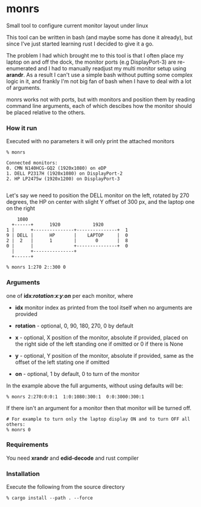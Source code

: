 # monrs
Small tool to configure current monitor layout under linux

This tool can be written in bash (and maybe some has done it already), but since I've just started learning rust I decided to give it a go.

The problem I had which brought me to this tool is that I often place my laptop on and off the dock, the monitor ports
(e.g DisplayPort-3) are re-enumerated and I had to manually readjust my multi monitor setup using **arandr**.
As a result I can't use a simple bash without putting some complex logic in it, and frankly I'm not big fan of bash when
I have to deal with a lot of arguments.

monrs works not with ports, but with monitors and position them by reading command line arguments, each of which descibes how the monitor should be placed relative to the others.

### How it run

Executed with no parameters it will only print the attached monitors
```
% monrs 

Connected monitors:
0. CMN N140HCG-GQ2 (1920x1080) on eDP
1. DELL P2317H (1920x1080) on DisplayPort-2
2. HP LP2475w (1920x1200) on DisplayPort-3


```

Let's say we need to position the DELL monitor on the left, rotated by 270 degrees,
the HP on center with slight Y offset of 300 px, and the laptop one on the right

```
    1080
  +------+      1920            1920
1 |      +---------------+---------------+  1
9 | DELL |      HP       |    LAPTOP     |  0
2 |  2   |      1        |       0       |  8
0 |      |               +---------------+  0
  |      +---------------+
  +------+

% monrs 1:270 2::300 0
```


### Arguments

one of **idx**:***rotation***:***x***:***y***:***on*** per each monitor, where

* **idx** monitor index as printed from the tool itself when no arguments are provided

* **rotation** - optional, 0, 90, 180, 270, 0 by default

* **x** - optional, X position of the monitor, absolute if provided, placed on the right side of the left standing one if omitted or 0 if there is None

* **y** - optional, Y position of the monitor, absolute if provided, same as the offset of the left stating one if omitted

* **on** - optional, 1 by default, 0 to turn of the monitor 

In the example above the full arguments, without using defaults will be:
```
% monrs 2:270:0:0:1  1:0:1080:300:1  0:0:3000:300:1
```

If there isn't an argument for a monitor then that monitor will be turned off.

```
# For example to turn only the laptop display ON and to turn OFF all others:
% monrs 0
```

### Requirements
You need **xrandr** and **edid-decode** and rust compiler

### Installation
Execute the following from the source directory

```
% cargo install --path . --force
``` 
